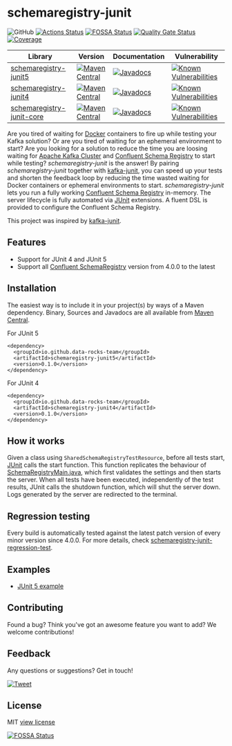 # schemaregistry-junit

![GitHub](https://img.shields.io/github/license/data-rocks-team/schemaregistry-junit)
[![Actions Status](https://github.com/data-rocks-team/schemaregistry-junit/workflows/build/badge.svg)](https://github.com/data-rocks-team/schemaregistry-junit/actions)
[![FOSSA Status](https://app.fossa.com/api/projects/git%2Bgithub.com%2Fdata-rocks-team%2Fschemaregistry-junit.svg?type=shield)](https://app.fossa.com/projects/git%2Bgithub.com%2Fdata-rocks-team%2Fschemaregistry-junit?ref=badge_shield)
[![Quality Gate Status](https://sonarcloud.io/api/project_badges/measure?project=data-rocks-team_schemaregistry-junit&metric=alert_status)](https://sonarcloud.io/dashboard?id=data-rocks-team_schemaregistry-junit)
[![Coverage](https://sonarcloud.io/api/project_badges/measure?project=data-rocks-team_schemaregistry-junit&metric=coverage)](https://sonarcloud.io/dashboard?id=data-rocks-team_schemaregistry-junit)

| Library | Version | Documentation | Vulnerability |
| ----------- | ----------- | ----------- | ----------- |
| [schemaregistry-junit5](https://mvnrepository.com/artifact/io.github.data-rocks-team/schemaregistry-junit5) | [![Maven Central](https://img.shields.io/maven-central/v/io.github.data-rocks-team/schemaregistry-junit5.svg)](http://search.maven.org/#search%7Cga%7C1%7Cg%3Aio.github.data-rocks-team%20a%3Aschemaregistry-junit5) | [![Javadocs](http://www.javadoc.io/badge/io.github.data-rocks-team/schemaregistry-junit5.svg)](http://www.javadoc.io/doc/io.github.data-rocks-team/schemaregistry-junit5) | [![Known Vulnerabilities](https://snyk.io/test/github/data-rocks-team/schemaregistry-junit/badge.svg?targetFile=schemaregistry-junit5/build.gradle)](https://snyk.io/test/github/data-rocks-team/schemaregistry-junit?targetFile=schemaregistry-junit5/build.gradle)
| [schemaregistry-junit4](https://mvnrepository.com/artifact/io.github.data-rocks-team/schemaregistry-junit4) | [![Maven Central](https://img.shields.io/maven-central/v/io.github.data-rocks-team/schemaregistry-junit4.svg)](http://search.maven.org/#search%7Cga%7C1%7Cg%3Aio.github.data-rocks-team%20a%3Aschemaregistry-junit4) | [![Javadocs](http://www.javadoc.io/badge/io.github.data-rocks-team/schemaregistry-junit4.svg)](http://www.javadoc.io/doc/io.github.data-rocks-team/schemaregistry-junit4) | [![Known Vulnerabilities](https://snyk.io/test/github/data-rocks-team/schemaregistry-junit/badge.svg?targetFile=schemaregistry-junit4/build.gradle)](https://snyk.io/test/github/data-rocks-team/schemaregistry-junit?targetFile=schemaregistry-junit4/build.gradle)
| [schemaregistry-junit-core](https://mvnrepository.com/artifact/io.github.data-rocks-team/schemaregistry-junit-core) | [![Maven Central](https://img.shields.io/maven-central/v/io.github.data-rocks-team/schemaregistry-junit-core.svg)](http://search.maven.org/#search%7Cga%7C1%7Cg%3Aio.github.data-rocks-team%20a%3Aschemaregistry-junit-core) | [![Javadocs](http://www.javadoc.io/badge/io.github.data-rocks-team/schemaregistry-junit-core.svg)](http://www.javadoc.io/doc/io.github.data-rocks-team/schemaregistry-junit-core) | [![Known Vulnerabilities](https://snyk.io/test/github/data-rocks-team/schemaregistry-junit/badge.svg?targetFile=schemaregistry-junit-core/build.gradle)](https://snyk.io/test/github/data-rocks-team/schemaregistry-junit?targetFile=schemaregistry-junit-core/build.gradle) |

Are you tired of waiting for [Docker](https://www.docker.com/) containers to fire up while testing 
your Kafka solution? Or are you tired of waiting for an ephemeral environment to start? Are you 
looking for a solution to reduce the time you are loosing waiting for 
[Apache Kafka Cluster](https://kafka.apache.org/) and
[Confluent Schema Registry](https://docs.confluent.io/current/schema-registry/) to start while 
testing?
*schemaregistry-junit* is the answer! By pairing *schemaregistry-junit* together with 
[kafka-junit](https://github.com/salesforce/kafka-junit), you can speed up your tests and shorten 
the feedback loop by reducing the time wasted waiting for Docker containers or ephemeral 
environments to start.
*schemaregistry-junit* lets you run a fully working 
[Confluent Schema Registry](https://docs.confluent.io/current/schema-registry/) in-memory. The 
server lifecycle is fully automated via [JUnit](https://junit.org/junit5/) extensions.
A fluent DSL is provided to configure the Confluent Schema Registry.

This project was inspired by [kafka-junit](https://github.com/salesforce/kafka-junit).

## Features
- Support for JUnit 4 and JUnit 5
- Support all [Confluent SchemaRegistry](https://mvnrepository.com/artifact/io.confluent/kafka-schema-registry?repo=confluent-packages) 
version from 4.0.0 to the latest

## Installation
The easiest way is to include it in your project(s) by ways of a Maven dependency. Binary, Sources 
and Javadocs are all available from 
[Maven Central](https://search.maven.org/search?q=g:io.github.data-rocks-team).

For JUnit 5
```
<dependency>
  <groupId>io.github.data-rocks-team</groupId>
  <artifactId>schemaregistry-junit5</artifactId>
  <version>0.1.0</version>
</dependency>
```
For JUnit 4
```
<dependency>
  <groupId>io.github.data-rocks-team</groupId>
  <artifactId>schemaregistry-junit4</artifactId>
  <version>0.1.0</version>
</dependency>
```

## How it works
Given a class using `SharedSchemaRegistryTestResource`, before all tests start, 
[JUnit](https://junit.org/junit5/) calls the start function. This function replicates the behaviour 
of [SchemaRegistryMain.java](https://github.com/confluentinc/schema-registry/blob/master/core/src/main/java/io/confluent/kafka/schemaregistry/rest/SchemaRegistryMain.java), 
which first validates the settings and then starts the server. When all tests have been executed, 
independently of the test results, JUnit calls the shutdown function, which will shut the server 
down.
Logs generated by the server are redirected to the terminal.

## Regression testing
Every build is automatically tested against the latest patch version of every minor version since 
4.0.0. For more details, check 
[schemaregistry-junit-regression-test](/schemaregistry-junit-test/schemaregistry-junit-regression-test).

## Examples
- [JUnit 5 example](/examples/junit-5)

## Contributing
Found a bug? Think you've got an awesome feature you want to add? We welcome contributions!

## Feedback
Any questions or suggestions? Get in touch!

[![Tweet](https://img.shields.io/twitter/url/http/shields.io.svg?style=social)](https://twitter.com/FraNobilia)

## License
MIT [view license](/LICENSE)

[![FOSSA Status](https://app.fossa.com/api/projects/git%2Bgithub.com%2Fdata-rocks-team%2Fschemaregistry-junit.svg?type=large)](https://app.fossa.com/projects/git%2Bgithub.com%2Fdata-rocks-team%2Fschemaregistry-junit?ref=badge_large)